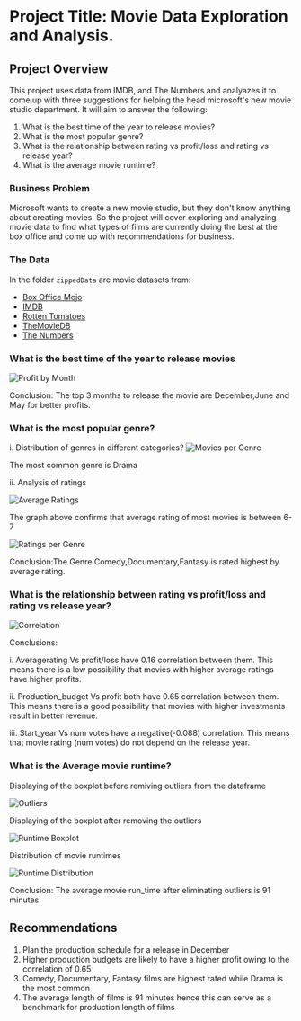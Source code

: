 # Project Title: Movie Data Exploration and Analysis.

## Project Overview

This project uses data from IMDB, and The Numbers and analyazes it to come up with three suggestions for helping the head microsoft's new movie studio department. It will aim to answer the following: 

1. What is the best time of the year to release movies?
2. What is the most popular genre?
3. What is the relationship between rating vs profit/loss and rating vs release year?
4. What is the average movie runtime?

### Business Problem

Microsoft wants to create a new movie studio, but they don't know anything about creating movies. So the project will cover exploring and analyzing movie data to find what types of films are currently doing the best at the box office and come up with recommendations for business.

### The Data

In the folder `zippedData` are movie datasets from:

* [Box Office Mojo](https://www.boxofficemojo.com/)
* [IMDB](https://www.imdb.com/)
* [Rotten Tomatoes](https://www.rottentomatoes.com/)
* [TheMovieDB](https://www.themoviedb.org/)
* [The Numbers](https://www.the-numbers.com/)



### What is the best time of the year to release movies


![Profit by Month](https://github.com/fwanalwenge/dsc-phase-1-project/assets/134020486/4228326f-7bc9-4839-a607-bee2a3ebe587)

Conclusion: The top 3 months to release the movie are December,June and May for better profits.

### What is the most popular genre?
i. Distribution of genres in different categories?
![Movies per Genre](https://github.com/fwanalwenge/dsc-phase-1-project/assets/134020486/7f2fd2a3-1211-4d13-bbd5-ee80b740cb36)

The most common genre is Drama

ii. Analysis of ratings

![Average Ratings](https://github.com/fwanalwenge/dsc-phase-1-project/assets/134020486/5ddf85ba-cecc-4b12-9f2e-1e58f9a980c7)

The graph above confirms that average rating of most movies is between 6-7

![Ratings per Genre](https://github.com/fwanalwenge/dsc-phase-1-project/assets/134020486/b97b14c7-e4c2-4f73-8951-e9297bca2ccb)

Conclusion:The Genre Comedy,Documentary,Fantasy is rated highest by average rating. 

### What is the relationship between rating vs profit/loss and rating vs release year?
![Correlation](https://github.com/fwanalwenge/dsc-phase-1-project/assets/134020486/fc7825b9-8e81-43ae-92cd-c0bb849b740f)

Conclusions:

i. Averagerating Vs profit/loss have 0.16 correlation between them. This means there is a low possibility that movies with higher average ratings have higher profits.

ii. Production_budget Vs profit both have 0.65 correlation between them. This means there is a good possibility that movies with higher investments result in better revenue.

iii. Start_year Vs num votes have a negative(-0.088) correlation. This means that movie rating (num votes) do not depend on the release year.


### What is the Average movie runtime?
Displaying of the boxplot before remiving outliers from  the dataframe

![Outliers](https://github.com/fwanalwenge/dsc-phase-1-project/assets/134020486/a8032e63-e232-40b7-bade-0d7705e9fef2)


Displaying of the boxplot after removing the outliers

![Runtime Boxplot](https://github.com/fwanalwenge/dsc-phase-1-project/assets/134020486/f813229c-89db-4051-ae38-baad86dc7aba)


Distribution of movie runtimes

![Runtime Distribution](https://github.com/fwanalwenge/dsc-phase-1-project/assets/134020486/d2e165ae-f337-43d7-b1c6-7312f8c3811a)



Conclusion: The average movie run_time after eliminating outliers is 91 minutes


## Recommendations

1. Plan the production schedule for a release in December
2. Higher production budgets are likely to have a higher profit owing to the correlation of 0.65
3. Comedy, Documentary, Fantasy films are highest rated while Drama is the most common
4. The average length of films is 91 minutes hence this can serve as a benchmark for production length of films

